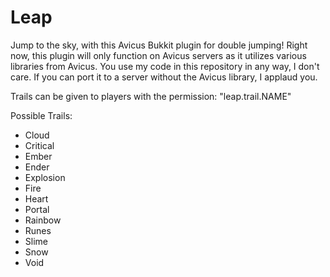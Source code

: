 Leap
====

Jump to the sky, with this Avicus Bukkit plugin for double jumping! Right now, this plugin will only function on Avicus servers as it utilizes various libraries from Avicus. You use my code in this repository in any way, I don't care. If you can port it to a server without the Avicus library, I applaud you.

Trails can be given to players with the permission: "leap.trail.NAME"

Possible Trails:

* Cloud
* Critical
* Ember
* Ender
* Explosion
* Fire
* Heart
* Portal
* Rainbow
* Runes
* Slime
* Snow
* Void
